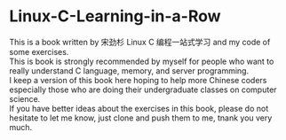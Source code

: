 # Linux-C-Learning-in-a-Row
This is a book written by 宋劲杉 Linux C 编程一站式学习 and my code of some exercises. <br />
This is book is strongly recommended by myself for people who want to really understand C language, memory, and server programming.<br />
I keep a version of this book here hoping to help more Chinese coders especially those who are doing their undergraduate classes on computer science.<br />
If you have better ideas about the exercises in this book, please do not hesitate to let me know, just clone and push them to me, tnank you very much.
